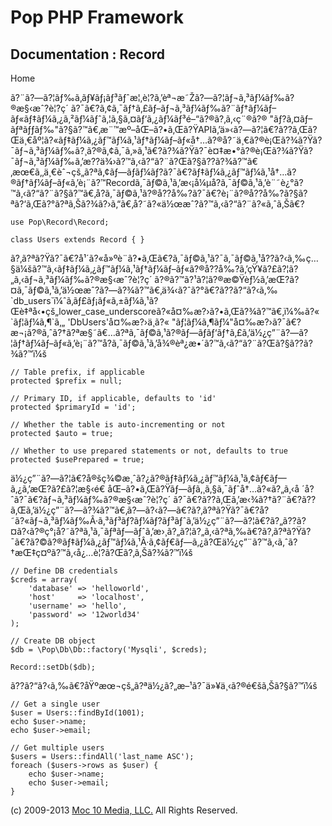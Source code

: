 Pop PHP Framework
=================

Documentation : Record
----------------------

Home

ã?¨ã?—ã?¦ãƒ‰ã‚­ãƒ¥ãƒ¡ãƒ³ãƒˆæ¦‚è¦?ã‚’èª¬æ˜Žã?—ã?¦ãƒ¬ã‚³ãƒ¼ãƒ‰ã?®æ§‹æˆ?è¦?ç´
ã?¯ã€?ã‚¢ã‚¯ãƒ†ã‚£ãƒ–ãƒ¬ã‚³ãƒ¼ãƒ‰ã?¨ãƒ†ãƒ¼ãƒ–ãƒ«ãƒ‡ãƒ¼ã‚¿ã‚²ãƒ¼ãƒˆã‚¦ã‚§ã‚¤ãƒ‘ã‚¿ãƒ¼ãƒ³é–“ã?®ã?‚ã‚‹ç¨®ã?®
"ãƒ?ã‚¤ãƒ–ãƒªãƒƒãƒ‰"ã?§ã?™ã€‚æ¨™æº–åŒ–ã?•ã‚Œã?ŸAPIã‚’ä»‹ã?—ã?¦ã€?ã??ã‚Œã?Œä¸€åº¦ã?«ãƒ‡ãƒ¼ã‚¿ãƒ™ãƒ¼ã‚¹ãƒ†ãƒ¼ãƒ–ãƒ«å†…ã?®å?˜ä¸€ã?®è¡Œã?¾ã?Ÿã?¯ãƒ¬ã‚³ãƒ¼ãƒ‰ã?¸ã?®ã‚¢ã‚¯ã‚»ã‚¹ã€?ã?¾ã?Ÿã?¯è¤‡æ•°ã?®è¡Œã?¾ã?Ÿã?¯ãƒ¬ã‚³ãƒ¼ãƒ‰ã‚’æ??ä¾›ã?™ã‚‹ã?“ã?¨ã?Œã?§ã??ã?¾ã?™ã€‚æœ€ã‚‚ä¸€èˆ¬çš„ã?ªã‚¢ãƒ—ãƒ­ãƒ¼ãƒ?ã?¯ã€?ãƒ‡ãƒ¼ã‚¿ãƒ™ãƒ¼ã‚¹å†…ã?®ãƒ†ãƒ¼ãƒ–ãƒ«ã‚’è¡¨ã?™Recordã‚¯ãƒ©ã‚¹ã‚’æ‹¡å¼µå­?ã‚¯ãƒ©ã‚¹ã‚’è¨˜è¿°ã?™ã‚‹ã?“ã?¨ã?§ã?™ã€‚å­?ã‚¯ãƒ©ã‚¹ã?®å??å‰?ã?¯ã€?è¡¨ã?®å??å‰?ã?§ã?ªã?‘ã‚Œã?°ã?ªã‚Šã?¾ã?›ã‚“ã€‚å?˜ã?«ä½œæˆ?ã?™ã‚‹ã?“ã?¨ã?«ã‚ˆã‚Šã€?

    use Pop\Record\Record;

    class Users extends Record { }

ã?‚ã?ªã?Ÿã?¯ã€?å¹´ã?«å»ºè¨­ã?•ã‚Œã€?ã‚¯ãƒ©ã‚¹ã?¯ã‚¯ãƒ©ã‚¹å??ã?‹ã‚‰ç…§ä¼šã?™ã‚‹ãƒ‡ãƒ¼ã‚¿ãƒ™ãƒ¼ã‚¹ãƒ†ãƒ¼ãƒ–ãƒ«ã?®å??å‰?ã‚’çŸ¥ã?£ã?¦ã?„ã‚‹ãƒ¬ã‚³ãƒ¼ãƒ‰ã?®æ§‹æˆ?è¦?ç´
ã?®ã?™ã?¹ã?¦ã?®æ©Ÿèƒ½ã‚’æŒ?ã?¤ã‚¯ãƒ©ã‚¹ã‚’ä½œæˆ?ã?—ã?¾ã?™ã€‚ä¾‹ã?ˆã?°ã€?ã??ã?“ã?‹ã‚‰
\`db\_users\`ï¼ˆã‚­ãƒ£ãƒ¡ãƒ«ã‚±ãƒ¼ã‚¹ã?Œè‡ªå‹•çš„lower\_case\_underscoreã?«å¤‰æ?›ã?•ã‚Œã?¾ã?™ã€‚ï¼‰ã?«
\`ãƒ¦ãƒ¼ã‚¶\`ã‚„ 'DbUsers'å¤‰æ?›ä¸­ã?«
"ãƒ¦ãƒ¼ã‚¶ãƒ¼"å¤‰æ?›ã?¯ã€?æ¬¡ã?®ã‚ˆã?†ã?ªæ§˜ã€…ã?ªã‚¯ãƒ©ã‚¹ã?®ãƒ—ãƒ­ãƒ‘ãƒ†ã‚£ã‚’ä½¿ç”¨ã?—ã?¦ãƒ†ãƒ¼ãƒ–ãƒ«ã‚’è¡¨ã?™å­?ã‚¯ãƒ©ã‚¹ã‚’å¾®èª¿æ•´ã?™ã‚‹ã?“ã?¨ã?Œã?§ã??ã?¾ã?™ï¼š

    // Table prefix, if applicable
    protected $prefix = null;

    // Primary ID, if applicable, defaults to 'id'
    protected $primaryId = 'id';

    // Whether the table is auto-incrementing or not
    protected $auto = true;

    // Whether to use prepared statements or not, defaults to true
    protected $usePrepared = true;

ä½¿ç”¨ã?—ã?¦ã€?å®šç¾©æ¸ˆã?¿ã?®ãƒ‡ãƒ¼ã‚¿ãƒ™ãƒ¼ã‚¹ã‚¢ãƒ€ãƒ—ã‚¿ã‚’æŒ?ã?£ã?¦æ§‹é€
åŒ–ã?•ã‚Œã?Ÿãƒ—ãƒ­ã‚¸ã‚§ã‚¯ãƒˆå†…ã?«ã?„ã‚‹å
´å?ˆã?¯ã€?ãƒ¬ã‚³ãƒ¼ãƒ‰ã?®æ§‹æˆ?è¦?ç´
ã?¯ã€?ã??ã‚Œã‚’æ‹¾ã?†ã?¨ã€?ã??ã‚Œã‚’ä½¿ç”¨ã?—ã?¾ã?™ã€‚ã?—ã?‹ã?—ã€?ã?‚ã?ªã?Ÿã?¯ã€?å?˜ã?«ãƒ¬ã‚³ãƒ¼ãƒ‰Â·ã‚³ãƒ³ãƒ?ãƒ¼ãƒ?ãƒ³ãƒˆã‚’ä½¿ç”¨ã?—ã?¦ã€?ã?„ã??ã?¤ã?‹ã?®ç°¡å?˜ã?ªã‚¹ã‚¯ãƒªãƒ—ãƒˆã‚’æ›¸ã?„ã?¦ã?„ã‚‹ã?ªã‚‰ã€?ã?‚ã?ªã?Ÿã?¯ã€?ã?©ã?®ãƒ‡ãƒ¼ã‚¿ãƒ™ãƒ¼ã‚¹Â·ã‚¢ãƒ€ãƒ—ã‚¿ã?Œä½¿ç”¨ã?™ã‚‹ã‚ˆã?†æŒ‡ç¤ºã?™ã‚‹å¿…è¦?ã?Œã?‚ã‚Šã?¾ã?™ï¼š

    // Define DB credentials
    $creds = array(
        'database' => 'helloworld',
        'host'     => 'localhost',
        'username' => 'hello',
        'password' => '12world34'
    );

    // Create DB object
    $db = \Pop\Db\Db::factory('Mysqli', $creds);

    Record::setDb($db);

ã??ã?“ã?‹ã‚‰ã€?åŸºæœ¬çš„ã?ªä½¿ã?„æ–¹ã?¯ä»¥ä¸‹ã?®é€šã‚Šã?§ã?™ï¼š

    // Get a single user
    $user = Users::findById(1001);
    echo $user->name;
    echo $user->email;

    // Get multiple users
    $users = Users::findAll('last_name ASC');
    foreach ($users->rows as $user) {
        echo $user->name;
        echo $user->email;
    }

\(c) 2009-2013 [Moc 10 Media, LLC.](http://www.moc10media.com) All
Rights Reserved.
